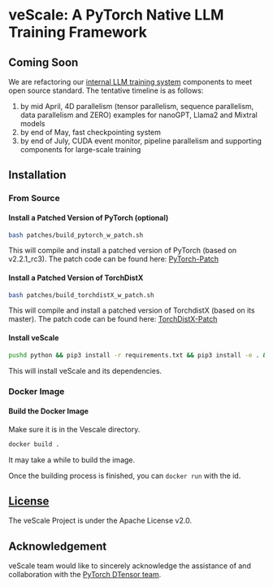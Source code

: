 # veScale: A PyTorch Native LLM Training Framework

## Coming Soon

We are refactoring our [internal LLM training system](https://arxiv.org/abs/2402.15627) components to meet open source standard. The tentative timeline is as follows:

1. by mid April, 4D parallelism (tensor parallelism, sequence parallelism, data parallelism and ZERO) examples for nanoGPT, Llama2 and Mixtral models
2. by end of May, fast checkpointing system
3. by end of July, CUDA event monitor, pipeline parallelism and supporting components for large-scale training

## Installation

### From Source

#### Install a Patched Version of PyTorch (optional)

```bash
bash patches/build_pytorch_w_patch.sh
```

This will compile and install a patched version of PyTorch (based on v2.2.1_rc3).
The patch code can be found here: [PyTorch-Patch](patches/patched_pytorch_v2.2.1_rc3.patch)

#### Install a Patched Version of TorchDistX

```bash
bash patches/build_torchdistX_w_patch.sh
```

This will compile and install a patched version of TorchdistX (based on its master).
The patch code can be found here: [TorchDistX-Patch](patches/patched_torchdistX_9c1b9f.patch)

#### Install veScale

```bash
pushd python && pip3 install -r requirements.txt && pip3 install -e . && popd
```

This will install veScale and its dependencies.

### Docker Image

#### Build the Docker Image

Make sure it is in the Vescale directory.

```bash
docker build .
```
It may take a while to build the image.

Once the building process is finished, you can `docker run` with the id.



## [License](./LICENSE)

The veScale Project is under the Apache License v2.0.

## Acknowledgement

veScale team would like to sincerely acknowledge the assistance of and collaboration with
the [PyTorch DTensor team](https://github.com/pytorch/pytorch/tree/main/torch/distributed/_tensor).

